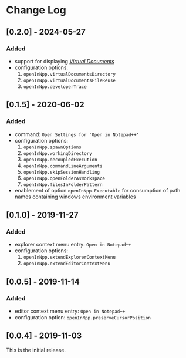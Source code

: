 # Change Log

## [0.2.0] - 2024-05-27
### Added

- support for displaying [_Virtual Documents_](https://code.visualstudio.com/api/extension-guides/virtual-documents)
- configuration options:
  1. `openInNpp.virtualDocumentsDirectory`
  2. `openInNpp.virtualDocumentsFileReuse`
  3. `openInNpp.developerTrace`

## [0.1.5] - 2020-06-02
### Added

- command: `Open Settings for 'Open in Notepad++'`
- configuration options:
  1. `openInNpp.spawnOptions`
  2. `openInNpp.workingDirectory`
  3. `openInNpp.decoupledExecution`
  4. `openInNpp.commandLineArguments`
  5. `openInNpp.skipSessionHandling`
  6. `openInNpp.openFolderAsWorkspace`
  7. `openInNpp.filesInFolderPattern`
- enablement of option `openInNpp.Executable` for consumption of path names containing windows environment variables

## [0.1.0] - 2019-11-27
### Added
- explorer context menu entry: `Open in Notepad++`
- configuration options:
  1. `openInNpp.extendExplorerContextMenu`
  2. `openInNpp.extendEditorContextMenu`

## [0.0.5] - 2019-11-14
### Added
- editor context menu entry: `Open in Notepad++`
- configuration option: `openInNpp.preserveCursorPosition`

## [0.0.4] - 2019-11-03
This is the initial release. 